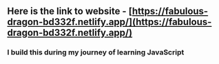 ## Here is the link to website - [https://fabulous-dragon-bd332f.netlify.app/](https://fabulous-dragon-bd332f.netlify.app/)
### I build this during my journey of learning JavaScript
